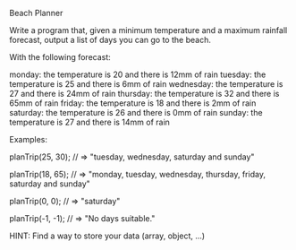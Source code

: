 Beach Planner

Write a program that, given a minimum temperature and a maximum rainfall forecast, output a list of days you can go to the beach.

With the following forecast:

monday: the temperature is 20 and there is 12mm of rain
tuesday: the temperature is 25 and there is 6mm of rain
wednesday: the temperature is 27 and there is 24mm of rain
thursday: the temperature is 32 and there is 65mm of rain
friday: the temperature is 18 and there is 2mm of rain
saturday: the temperature is 26 and there is 0mm of rain
sunday: the temperature is 27 and there is 14mm of rain

Examples:

planTrip(25, 30);
// => "tuesday, wednesday, saturday and sunday"

planTrip(18, 65);
// => "monday, tuesday, wednesday, thursday, friday, saturday and sunday"

planTrip(0, 0);
// => "saturday"

planTrip(-1, -1);
// => "No days suitable."

HINT: Find a way to store your data (array, object, ...)